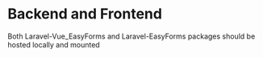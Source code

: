 # Backend and Frontend

Both Laravel-Vue_EasyForms and Laravel-EasyForms packages should be hosted locally and mounted 